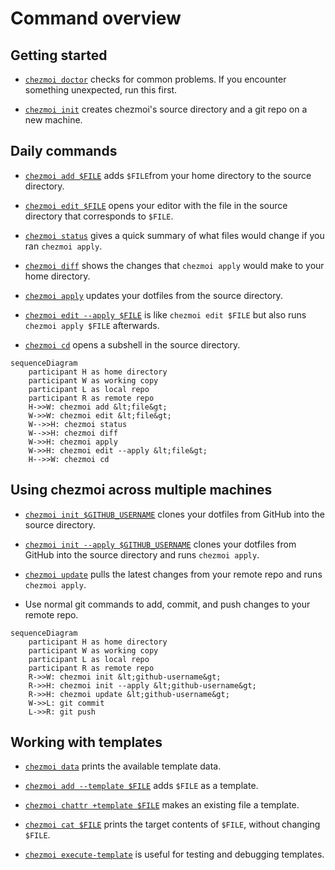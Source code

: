 # Command overview

## Getting started

* [`chezmoi doctor`](../reference/commands/doctor.md) checks for common
  problems. If you encounter something unexpected, run this first.

* [`chezmoi init`](../reference/commands/init.md) creates chezmoi's source
  directory and a git repo on a new machine.

## Daily commands

* [`chezmoi add $FILE`](../reference/commands/add.md) adds `$FILE`from your home
  directory to the source directory.

* [`chezmoi edit $FILE`](../reference/commands/edit.md) opens your editor with
  the file in the source directory that corresponds to `$FILE`.

* [`chezmoi status`](../reference/commands/status.md) gives a quick summary of
  what files would change if you ran `chezmoi apply`.

* [`chezmoi diff`](../reference/commands/diff.md) shows the changes that
  `chezmoi apply` would make to your home directory.

* [`chezmoi apply`](../reference/commands/apply.md) updates your dotfiles from
  the source directory.

* [`chezmoi edit --apply $FILE`](../reference/commands/edit.md) is like `chezmoi
  edit $FILE` but also runs `chezmoi apply $FILE` afterwards.

* [`chezmoi cd`](../reference/commands/cd.md) opens a subshell in the source
  directory.

```mermaid
sequenceDiagram
    participant H as home directory
    participant W as working copy
    participant L as local repo
    participant R as remote repo
    H->>W: chezmoi add &lt;file&gt;
    W->>W: chezmoi edit &lt;file&gt;
    W-->>H: chezmoi status
    W-->>H: chezmoi diff
    W->>H: chezmoi apply
    W->>H: chezmoi edit --apply &lt;file&gt;
    H-->>W: chezmoi cd
```

## Using chezmoi across multiple machines

* [`chezmoi init $GITHUB_USERNAME`](../reference/commands/init.md) clones your
  dotfiles from GitHub into the source directory.

* [`chezmoi init --apply $GITHUB_USERNAME`](../reference/commands/init.md)
  clones your dotfiles from GitHub into the source directory and runs `chezmoi
  apply`.

* [`chezmoi update`](../reference/commands/update.md) pulls the latest changes
  from your remote repo and runs `chezmoi apply`.

* Use normal git commands to add, commit, and push changes to your remote repo.

```mermaid
sequenceDiagram
    participant H as home directory
    participant W as working copy
    participant L as local repo
    participant R as remote repo
    R->>W: chezmoi init &lt;github-username&gt;
    R->>H: chezmoi init --apply &lt;github-username&gt;
    R->>H: chezmoi update &lt;github-username&gt;
    W->>L: git commit
    L->>R: git push
```

## Working with templates

* [`chezmoi data`](../reference/commands/data.md) prints the available template
  data.

* [`chezmoi add --template $FILE`](../reference/commands/add.md) adds `$FILE` as
  a template.

* [`chezmoi chattr +template $FILE`](../reference/commands/chattr.md) makes an
  existing file a template.

* [`chezmoi cat $FILE`](../reference/commands/cat.md) prints the target contents
  of `$FILE`, without changing `$FILE`.

* [`chezmoi execute-template`](../reference/commands/execute-template.md) is
  useful for testing and debugging templates.
